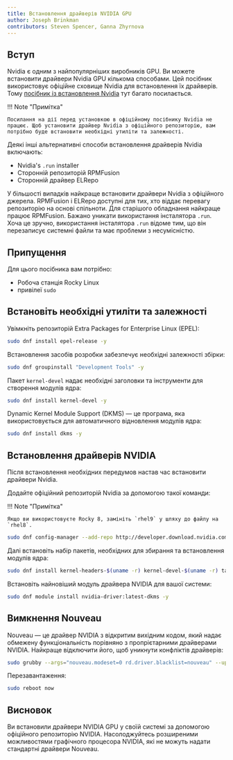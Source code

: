 ```yaml
---
title: Встановлення драйверів NVIDIA GPU
author: Joseph Brinkman
contributors: Steven Spencer, Ganna Zhyrnova
---
```


## Вступ

Nvidia є одним з найпопулярніших виробників GPU. Ви можете встановити драйвери Nvidia GPU кількома способами. Цей посібник використовує офіційне сховище Nvidia для встановлення їх драйверів. Тому [посібник із встановлення Nvidia](https://docs.nvidia.com/cuda/pdf/CUDA_Installation_Guide_Linux.pdf) тут багато посилається.

!!! Note "Примітка"

```
Посилання на дії перед установкою в офіційному посібнику Nvidia не працює. Щоб установити драйвер Nvidia з офіційного репозиторію, вам потрібно буде встановити необхідні утиліти та залежності. 
```

Деякі інші альтернативні способи встановлення драйверів Nvidia включають:

- Nvidia's `.run` installer
- Сторонній репозиторій RPMFusion
- Сторонній драйвер ELRepo

У більшості випадків найкраще встановити драйвери Nvidia з офіційного джерела. RPMFusion і ELRepo доступні для тих, хто віддає перевагу репозиторію на основі спільноти. Для старішого обладнання найкраще працює RPMFusion. Бажано уникати використання інсталятора `.run`. Хоча це зручно, використання інсталятора `.run` відоме тим, що він перезаписує системні файли та має проблеми з несумісністю.

## Припущення

Для цього посібника вам потрібно:

- Робоча станція Rocky Linux
- привілеї `sudo`

## Встановіть необхідні утиліти та залежності

Увімкніть репозиторій Extra Packages for Enterprise Linux (EPEL):

```bash
sudo dnf install epel-release -y
```

Встановлення засобів розробки забезпечує необхідні залежності збірки:

```bash
sudo dnf groupinstall "Development Tools" -y
```

Пакет `kernel-devel` надає необхідні заголовки та інструменти для створення модулів ядра:

```bash
sudo dnf install kernel-devel -y
```

Dynamic Kernel Module Support (DKMS) — це програма, яка використовується для автоматичного відновлення модулів ядра:

```bash
sudo dnf install dkms -y
```

## Встановлення драйверів NVIDIA

Після встановлення необхідних передумов настав час встановити драйвери Nvidia.

Додайте офіційний репозиторій Nvidia за допомогою такої команди:

!!! Note "Примітка"

```
Якщо ви використовуєте Rocky 8, замініть `rhel9` у шляху до файлу на `rhel8`.
```

```bash
sudo dnf config-manager --add-repo http://developer.download.nvidia.com/compute/cuda/repos/rhel9/$(uname -i)/cuda-rhel9.repo
```

Далі встановіть набір пакетів, необхідних для збирання та встановлення модулів ядра:

```bash
sudo dnf install kernel-headers-$(uname -r) kernel-devel-$(uname -r) tar bzip2 make automake gcc gcc-c++ pciutils elfutils-libelf-devel libglvnd-opengl libglvnd-glx libglvnd-devel acpid pkgconf dkms -y
```

Встановіть найновіший модуль драйвера NVIDIA для вашої системи:

```bash
sudo dnf module install nvidia-driver:latest-dkms -y
```

## Вимкнення Nouveau

Nouveau — це драйвер NVIDIA з відкритим вихідним кодом, який надає обмежену функціональність порівняно з пропрієтарними драйверами NVIDIA. Найкраще відключити його, щоб уникнути конфліктів драйверів:

```bash
sudo grubby --args="nouveau.modeset=0 rd.driver.blacklist=nouveau" --update-kernel=ALL
```

Перезавантаження:

```bash
sudo reboot now
```

## Висновок

Ви встановили драйвери NVIDIA GPU у своїй системі за допомогою офіційного репозиторію NVIDIA. Насолоджуйтесь розширеними можливостями графічного процесора NVIDIA, які не можуть надати стандартні драйвери Nouveau.
